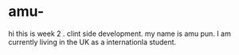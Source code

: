 # amu-
hi this is week 2 .
clint side development.
my name is amu pun.
I am currently living in the UK as a internationla student. 
